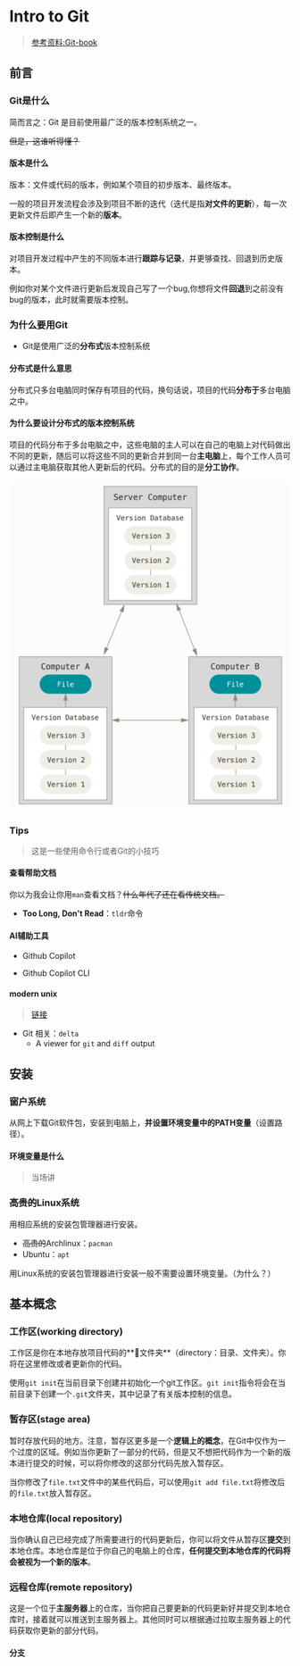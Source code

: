 # Intro to Git

> [参考资料:Git-book](https://git-scm.com/book/zh/v2)

## 前言

### Git是什么

简而言之：Git 是目前使用最广泛的版本控制系统之一。

~~但是，这谁听得懂？~~

#### 版本是什么

版本：文件或代码的版本，例如某个项目的初步版本、最终版本。

一般的项目开发流程会涉及到项目不断的迭代（迭代是指**对文件的更新**），每一次更新文件后即产生一个新的**版本**。


#### 版本控制是什么

对项目开发过程中产生的不同版本进行**跟踪与记录**，并更够查找、回退到历史版本。

例如你对某个文件进行更新后发现自己写了一个bug,你想将文件**回退**到之前没有bug的版本，此时就需要版本控制。

### 为什么要用Git

* Git是使用广泛的**分布式**版本控制系统

#### 分布式是什么意思

分布式只多台电脑同时保存有项目的代码，换句话说，项目的代码**分布于**多台电脑之中。

#### 为什么要设计分布式的版本控制系统

项目的代码分布于多台电脑之中，这些电脑的主人可以在自己的电脑上对代码做出不同的更新，随后可以将这些不同的更新合并到同一台**主电脑**上，每个工作人员可以通过主电脑获取其他人更新后的代码。分布式的目的是**分工协作**。

![1699963801952](image/20231118-git/1699963801952.png)


### Tips

> 这是一些使用命令行或者Git的小技巧

#### 查看帮助文档

你以为我会让你用```man```查看文档？~~什么年代了还在看传统文档。~~

* **Too Long, Don't Read**：```tldr```命令

#### AI辅助工具

* Github Copilot

* Github Copilot CLI

#### modern unix

> [链接](https://github.com/ibraheemdev/modern-unix.git)

* Git 相关：```delta```
  * A viewer for ```git``` and ```diff``` output

## 安装

### 窗户系统

从网上下载Git软件包，安装到电脑上，**并设置环境变量中的PATH变量**（设置路径）。

#### 环境变量是什么

> 当场讲


### ~~高贵的~~Linux系统

用相应系统的安装包管理器进行安装。

* ~~高贵的~~Archlinux：```pacman```
* Ubuntu：```apt```

用Linux系统的安装包管理器进行安装一般不需要设置环境变量。（为什么？）

## 基本概念

### 工作区(working directory)

工作区是你在本地存放项目代码的**📁文件夹**（directory：目录、文件夹）。你将在这里修改或者更新你的代码。

使用```git init```在当前目录下创建并初始化一个git工作区。```git init```指令将会在当前目录下创建一个```.git```文件夹，其中记录了有关版本控制的信息。

### 暂存区(stage area)

暂时存放代码的地方。注意，暂存区更多是一个**逻辑上的概念**，在Git中仅作为一个过度的区域。例如当你更新了一部分的代码，但是又不想把代码作为一个新的版本进行提交的时候，可以将你修改的这部分代码先放入暂存区。

当你修改了```file.txt```文件中的某些代码后，可以使用```git add file.txt```将修改后的```file.txt```放入暂存区。

### 本地仓库(local repository)

当你确认自己已经完成了所需要进行的代码更新后，你可以将文件从暂存区**提交**到本地仓库。本地仓库是位于你自己的电脑上的仓库，**任何提交到本地仓库的代码将会被视为一个新的版本**。

### 远程仓库(remote repository)

这是一个位于**主服务器**上的仓库，当你把自己要更新的代码更新好并提交到本地仓库时，接着就可以推送到主服务器上。其他同时可以根据通过拉取主服务器上的代码获取你更新的部分代码。


#### 分支